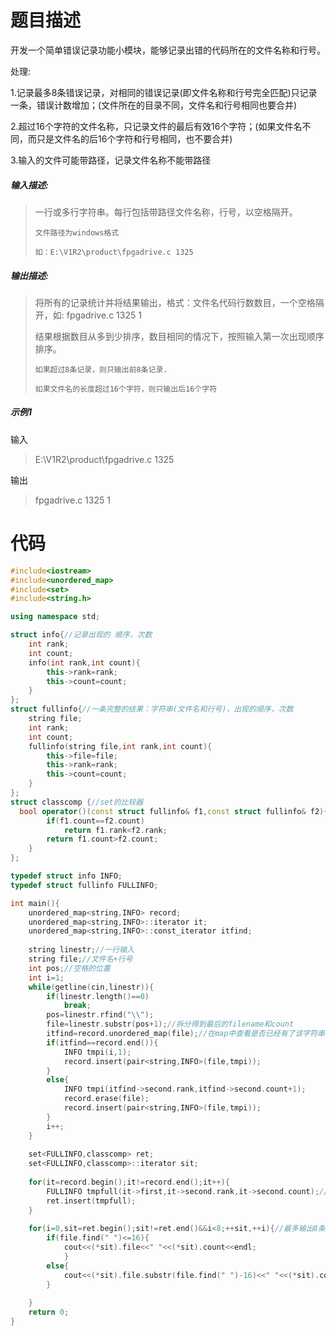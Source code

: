 # 题目描述
开发一个简单错误记录功能小模块，能够记录出错的代码所在的文件名称和行号。 

处理:

1.记录最多8条错误记录，对相同的错误记录(即文件名称和行号完全匹配)只记录一条，错误计数增加；(文件所在的目录不同，文件名和行号相同也要合并)

2.超过16个字符的文件名称，只记录文件的最后有效16个字符；(如果文件名不同，而只是文件名的后16个字符和行号相同，也不要合并)

3.输入的文件可能带路径，记录文件名称不能带路径


##### 输入描述:
> 一行或多行字符串。每行包括带路径文件名称，行号，以空格隔开。
> 
>     文件路径为windows格式
>
>     如：E:\V1R2\product\fpgadrive.c 1325

##### 输出描述:
> 将所有的记录统计并将结果输出，格式：文件名代码行数数目，一个空格隔开，如: fpgadrive.c 1325 1 
> 
>    结果根据数目从多到少排序，数目相同的情况下，按照输入第一次出现顺序排序。
> 
>     如果超过8条记录，则只输出前8条记录.
>
>     如果文件名的长度超过16个字符，则只输出后16个字符

##### 示例1

输入

> E:\V1R2\product\fpgadrive.c 1325

输出

> fpgadrive.c 1325 1

# 代码
```cpp
#include<iostream>
#include<unordered_map>
#include<set>
#include<string.h>

using namespace std;

struct info{//记录出现的 顺序，次数
    int rank;
    int count;
    info(int rank,int count){
        this->rank=rank;
        this->count=count;
    }
};
struct fullinfo{//一条完整的结果：字符串(文件名和行号)，出现的顺序，次数
    string file;
    int rank;
    int count;
    fullinfo(string file,int rank,int count){
        this->file=file;
        this->rank=rank;
        this->count=count;
    }
};
struct classcomp {//set的比较器
  bool operator()(const struct fullinfo& f1,const struct fullinfo& f2){
        if(f1.count==f2.count)
            return f1.rank<f2.rank;
        return f1.count>f2.count;
    }
};

typedef struct info INFO;
typedef struct fullinfo FULLINFO;

int main(){
    unordered_map<string,INFO> record;
    unordered_map<string,INFO>::iterator it;
    unordered_map<string,INFO>::const_iterator itfind;
    
    string linestr;//一行输入
    string file;//文件名+行号
    int pos;//空格的位置
    int i=1;
    while(getline(cin,linestr)){
        if(linestr.length()==0)
            break;
        pos=linestr.rfind("\\");
        file=linestr.substr(pos+1);//拆分得到最后的filename和count
        itfind=record.unordered_map(file);//在map中查看是否已经有了该字符串，没有则插入，有则次数加1
        if(itfind==record.end()){
            INFO tmpi(i,1);
            record.insert(pair<string,INFO>(file,tmpi));
        }
        else{
            INFO tmpi(itfind->second.rank,itfind->second.count+1);
            record.erase(file);
            record.insert(pair<string,INFO>(file,tmpi));
        }
        i++;
    }
    
    set<FULLINFO,classcomp> ret;
    set<FULLINFO,classcomp>::iterator sit;
    
    for(it=record.begin();it!=record.end();it++){
        FULLINFO tmpfull(it->first,it->second.rank,it->second.count);//构建排序的set集合
        ret.insert(tmpfull);
    }
    
    for(i=0,sit=ret.begin();sit!=ret.end()&&i<8;++sit,++i){//最多输出8条记录，file少于16位
        if(file.find(" ")<=16){
            cout<<(*sit).file<<" "<<(*sit).count<<endl;
            }
        else{
            cout<<(*sit).file.substr(file.find(" ")-16)<<" "<<(*sit).count<<endl;
        }
         
    }
    return 0;
}
```
